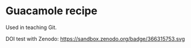 # Guacamole recipe

Used in teaching Git.

DOI test with Zenodo: https://sandbox.zenodo.org/badge/366315753.svg
